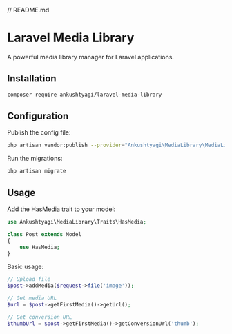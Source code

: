 // README.md
# Laravel Media Library

A powerful media library manager for Laravel applications.

## Installation

```bash
composer require ankushtyagi/laravel-media-library
```

## Configuration

Publish the config file:

```bash
php artisan vendor:publish --provider="Ankushtyagi\MediaLibrary\MediaLibraryServiceProvider" --tag="config"
```

Run the migrations:

```bash
php artisan migrate
```

## Usage

Add the HasMedia trait to your model:

```php
use Ankushtyagi\MediaLibrary\Traits\HasMedia;

class Post extends Model
{
    use HasMedia;
}
```

Basic usage:

```php
// Upload file
$post->addMedia($request->file('image'));

// Get media URL
$url = $post->getFirstMedia()->getUrl();

// Get conversion URL
$thumbUrl = $post->getFirstMedia()->getConversionUrl('thumb');
```